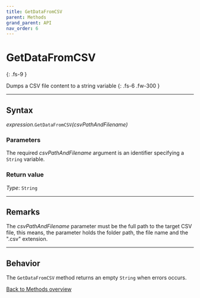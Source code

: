 ```yaml
---
title: GetDataFromCSV
parent: Methods
grand_parent: API
nav_order: 6
---
```


# GetDataFromCSV
{: .fs-9 }

Dumps a CSV file content to a string variable
{: .fs-6 .fw-300 }

---

## Syntax

*expression*.`GetDataFromCSV`*(csvPathAndFilename)*

### Parameters

The required *csvPathAndFilename* argument is an identifier specifying a `String` variable.

### Return value

*Type*: `String`

---

## Remarks

The *csvPathAndFilename* parameter must be the full path to the target CSV file, this means, the parameter holds the folder path, the file name and the ".csv" extension.

---

## Behavior

The `GetDataFromCSV` method returns an empty `String` when errors occurs.

[Back to Methods overview](https://ws-garcia.github.io/VBA-CSV-interface/api/methods/)